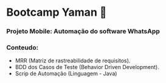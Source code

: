 # Bootcamp Yaman 🚀
### Projeto Mobile: Automação do software WhatsApp

### Conteudo:
  * MRR (Matriz de rastreabilidade de requisitos).
  * BDD dos Casos de Teste (Behavior Driven Development).
  * Scrip de Automação (Linguagem - Java)
 
